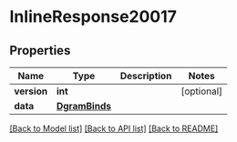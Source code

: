 # InlineResponse20017

## Properties
Name | Type | Description | Notes
------------ | ------------- | ------------- | -------------
**version** | **int** |  | [optional] 
**data** | [**DgramBinds**](DgramBinds.md) |  | 

[[Back to Model list]](../README.md#documentation-for-models) [[Back to API list]](../README.md#documentation-for-api-endpoints) [[Back to README]](../README.md)

